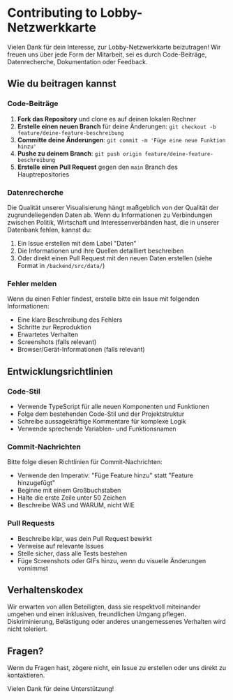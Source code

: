 # Contributing to Lobby-Netzwerkkarte

Vielen Dank für dein Interesse, zur Lobby-Netzwerkkarte beizutragen! Wir freuen uns über jede Form der Mitarbeit, sei es durch Code-Beiträge, Datenrecherche, Dokumentation oder Feedback.

## Wie du beitragen kannst

### Code-Beiträge

1. **Fork das Repository** und clone es auf deinen lokalen Rechner
2. **Erstelle einen neuen Branch** für deine Änderungen: `git checkout -b feature/deine-feature-beschreibung`
3. **Committe deine Änderungen**: `git commit -m 'Füge eine neue Funktion hinzu'`
4. **Pushe zu deinem Branch**: `git push origin feature/deine-feature-beschreibung`
5. **Erstelle einen Pull Request** gegen den `main` Branch des Hauptrepositories

### Datenrecherche

Die Qualität unserer Visualisierung hängt maßgeblich von der Qualität der zugrundeliegenden Daten ab. Wenn du Informationen zu Verbindungen zwischen Politik, Wirtschaft und Interessenverbänden hast, die in unserer Datenbank fehlen, kannst du:

1. Ein Issue erstellen mit dem Label "Daten"
2. Die Informationen und ihre Quellen detailliert beschreiben
3. Oder direkt einen Pull Request mit den neuen Daten erstellen (siehe Format in `/backend/src/data/`)

### Fehler melden

Wenn du einen Fehler findest, erstelle bitte ein Issue mit folgenden Informationen:

- Eine klare Beschreibung des Fehlers
- Schritte zur Reproduktion
- Erwartetes Verhalten
- Screenshots (falls relevant)
- Browser/Gerät-Informationen (falls relevant)

## Entwicklungsrichtlinien

### Code-Stil

- Verwende TypeScript für alle neuen Komponenten und Funktionen
- Folge dem bestehenden Code-Stil und der Projektstruktur
- Schreibe aussagekräftige Kommentare für komplexe Logik
- Verwende sprechende Variablen- und Funktionsnamen

### Commit-Nachrichten

Bitte folge diesen Richtlinien für Commit-Nachrichten:

- Verwende den Imperativ: "Füge Feature hinzu" statt "Feature hinzugefügt"
- Beginne mit einem Großbuchstaben
- Halte die erste Zeile unter 50 Zeichen
- Beschreibe WAS und WARUM, nicht WIE

### Pull Requests

- Beschreibe klar, was dein Pull Request bewirkt
- Verweise auf relevante Issues
- Stelle sicher, dass alle Tests bestehen
- Füge Screenshots oder GIFs hinzu, wenn du visuelle Änderungen vornimmst

## Verhaltenskodex

Wir erwarten von allen Beteiligten, dass sie respektvoll miteinander umgehen und einen inklusiven, freundlichen Umgang pflegen. Diskriminierung, Belästigung oder anderes unangemessenes Verhalten wird nicht toleriert.

## Fragen?

Wenn du Fragen hast, zögere nicht, ein Issue zu erstellen oder uns direkt zu kontaktieren.

Vielen Dank für deine Unterstützung!
